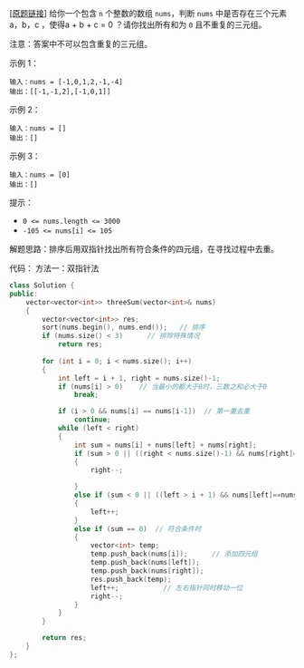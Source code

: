 [[原题链接]](https://leetcode.cn/problems/3sum/) 给你一个包含 `n` 个整数的数组 `nums`，判断 `nums` 中是否存在三个元素 a，b，c ，使得a + b + c = 0 ？请你找出所有和为 `0` 且不重复的三元组。

注意：答案中不可以包含重复的三元组。

示例 1：
```
输入：nums = [-1,0,1,2,-1,-4]
输出：[[-1,-1,2],[-1,0,1]]
```

示例 2：
```
输入：nums = []
输出：[]
```
示例 3：
```
输入：nums = [0]
输出：[]
```

提示：
- `0 <= nums.length <= 3000`
- `-105 <= nums[i] <= 105`

解题思路：排序后用双指针找出所有符合条件的四元组，在寻找过程中去重。

代码：
方法一：双指针法
```cpp
class Solution {
public:
    vector<vector<int>> threeSum(vector<int>& nums) 
    {
        vector<vector<int>> res;
        sort(nums.begin(), nums.end());   // 排序
        if (nums.size() < 3)      // 排除特殊情况
            return res;
   
        for (int i = 0; i < nums.size(); i++)
        {
            int left = i + 1, right = nums.size()-1;
            if (nums[i] > 0)    // 当最小的都大于0时，三数之和必大于0
                break;

            if (i > 0 && nums[i] == nums[i-1])  // 第一重去重
                continue;
            while (left < right)
            {
                int sum = nums[i] + nums[left] + nums[right];
                if (sum > 0 || ((right < nums.size()-1) && nums[right]==nums[right+1]))  // 右指针移动及去重
                {
                    right--;

                }
                else if (sum < 0 || ((left > i + 1) && nums[left]==nums[left-1] ))  // 左指针移动及去重
                {
                    left++;
                }
                else if (sum == 0)  // 符合条件时
                {
                    vector<int> temp;
                    temp.push_back(nums[i]);      // 添加四元组
                    temp.push_back(nums[left]);
                    temp.push_back(nums[right]);
                    res.push_back(temp);
                    left++;           // 左右指针同时移动一位
                    right--;
                }
            }
        }

        return res;
    }
};
```
